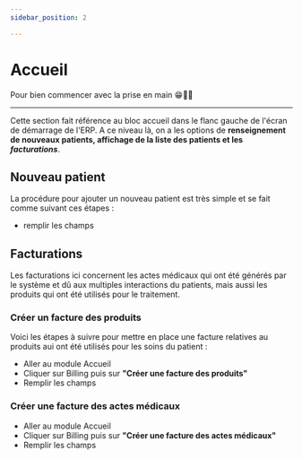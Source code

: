 ```yaml
---
sidebar_position: 2

---
```


# Accueil

Pour bien commencer avec la prise en main 😁👍🏾

---

Cette section fait référence au bloc accueil dans le flanc gauche de l'écran de démarrage de l'ERP. A ce niveau là, on a les options de **renseignement de nouveaux patients, affichage de la liste des patients et les *facturations***.

## Nouveau patient

La procédure pour ajouter un nouveau patient est très simple et se fait comme suivant ces étapes :

- remplir les champs

## Facturations

Les facturations ici concernent les actes médicaux qui ont été générés par le système et dû aux multiples interactions du patients, mais aussi les produits qui ont été utilisés pour le traitement.

### Créer un facture des produits

Voici les étapes à suivre pour mettre en place une facture relatives au produits aui ont été utilisés pour les soins du patient :

- Aller au module Accueil
- Cliquer sur Billing puis sur **"Créer une facture des produits"**
- Remplir les champs

### Créer une facture des actes médicaux

- Aller au module Accueil
- Cliquer sur Billing puis sur **"Créer une facture des actes médicaux"**
- Remplir les champs